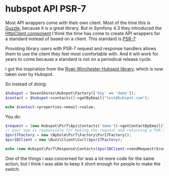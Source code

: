 # hubspot API PSR-7 

Most API wrappers come with their own client. Most of the time this is [Guzzle](http://docs.guzzlephp.org/en/stable/), because it is a great library.
But in Symfony 4.3 they introduced the [HttpClient component](https://symfony.com/doc/current/components/http_client.html) I think the time has come to create API wrappers for a standard instead of based on a client.
This standard is [PSR-7](https://www.php-fig.org/psr/psr-7/).

Providing library users with PSR-7 request and response handlers allows them to use the client they feel most comfortable with.
And it will work for years to come because a standard is not on a periodical release cycle.

I got the inspiration from the [Ryan Winchester Hubspot library](https://github.com/HubSpot/hubspot-php), which is now taken over by Hubspot.

So instead of doing:

```php
$hubspot = SevenShores\Hubspot\Factory(['key' => 'demo']);
$contact = $hubspot->contacts()->getByEmail("test@hubspot.com");

echo $contact->properties->email->value;
```

You do:

```php
$request = (new Hubspot\Psr7\Api\Contacts('demo'))->getContactByEmail("test@hubspot.com");
// your app is responsible for making the request and returning a PSR-7 response
$psr17Factory = new \Nyholm\Psr7\Factory\Psr17Factory();
$psr18Client = new \Buzz\Client\Curl($psr17Factory);

echo (new Hubspot\Psr7\Response\Contacts($psr18Client->sendRequest($request))->getContactPropertyValue('email');
```

One of the things i was concerned for was a lot more code for the same action, but I think I was able to keep it short enough for people to make the switch.

